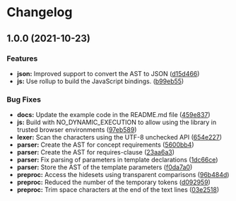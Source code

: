 # Changelog

## 1.0.0 (2021-10-23)


### Features

* **json:** Improved support to convert the AST to JSON ([d15d466](https://www.github.com/robertoraggi/cplusplus/commit/d15d4669629a7cc0347ea7ed60697b55cbd44523))
* **js:** Use rollup to build the JavaScript bindings. ([b99eb55](https://www.github.com/robertoraggi/cplusplus/commit/b99eb5570c2551302a1488d8b85e26ba29bb4bfc))


### Bug Fixes

* **docs:** Update the example code in the README.md file ([459e837](https://www.github.com/robertoraggi/cplusplus/commit/459e83795b3bee552f192792e5126c7efa74a9c2))
* **js:** Build with NO_DYNAMIC_EXECUTION to allow using the library in trusted browser environments ([97eb589](https://www.github.com/robertoraggi/cplusplus/commit/97eb5899d93e582a9c0b42e70a58fc87af45142e))
* **lexer:** Scan the characters using the UTF-8 unchecked API ([654e227](https://www.github.com/robertoraggi/cplusplus/commit/654e2275cec722517fc9bd72324bd3f7c45baf51))
* **parser:** Create the AST for concept requirements ([5600bb4](https://www.github.com/robertoraggi/cplusplus/commit/5600bb4ec47b8e3a3f6a28ebc4d9474c85ebc849))
* **parser:** Create the AST for requires-clause ([23aa6a3](https://www.github.com/robertoraggi/cplusplus/commit/23aa6a3cf0f6b0dcee81a714b085a1f340ee6b43))
* **parser:** Fix parsing of parameters in template declarations ([1dc66ce](https://www.github.com/robertoraggi/cplusplus/commit/1dc66cea50922c637870555fca6e71b47b3f33e0))
* **parser:** Store the AST of the template parameters ([f0da7a0](https://www.github.com/robertoraggi/cplusplus/commit/f0da7a0146f69aabff04635a5c8c0edcd4ce4e5b))
* **preproc:** Access the hidesets using transparent comparisons ([96b484d](https://www.github.com/robertoraggi/cplusplus/commit/96b484d578f21be9b930ce765cfb7368beb3cb39))
* **preproc:** Reduced the number of the temporary tokens ([d092959](https://www.github.com/robertoraggi/cplusplus/commit/d092959ab9964b72aff8ace8da8b7e456369498d))
* **preproc:** Trim space characters at the end of the text lines ([03e2518](https://www.github.com/robertoraggi/cplusplus/commit/03e25183ebdb8c10958fff1a7426ec717084762a))
